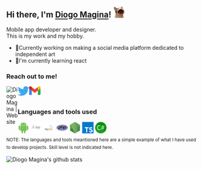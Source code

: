 ## Hi there, I'm [Diogo Magina](https://t03-magina.vigion.pt/)! <img alt="Diogo Magina | Email" width="30px" src="https://raw.githubusercontent.com/magina99/magina99/master/assets/pop_cat.gif" />

Mobile app developer and designer.</br>
This is my work and my hobby.</br>

- 🎨Currently working on making a social media platform dedicated to independent art
- 🌱I'm currently learning react

### Reach out to me!
<a href="https://t03-magina.vigion.pt/">
  <img align="left" alt="Diogo Magina | Website" width="30px" src="https://t03-magina.vigion.pt/Portfolio_Data/images/magina_big.png" />
</a>
<a href="https://twitter.com/magina_99">
  <img align="left" alt="Diogo Magina | Twitter" width="30px" src="https://raw.githubusercontent.com/magina99/magina99/master/assets/twitter.svg" />
</a>
<a href="mailto:dmagina99dev@gmail.com">
  <img align="left" alt="Diogo Magina | Email" width="30px" src="https://raw.githubusercontent.com/magina99/magina99/master/assets/gmail.svg" />
</a><br><br>

### Languages and tools used
<code><img width="30px" src="https://raw.githubusercontent.com/github/explore/80688e429a7d4ef2fca1e82350fe8e3517d3494d/topics/android/android.png"></code>
<code><img width="30px" src="https://raw.githubusercontent.com/github/explore/80688e429a7d4ef2fca1e82350fe8e3517d3494d/topics/java/java.png"></code>
<code><img width="30px" src="https://raw.githubusercontent.com/github/explore/80688e429a7d4ef2fca1e82350fe8e3517d3494d/topics/mysql/mysql.png"></code>
<code><img width="30px" src="https://raw.githubusercontent.com/github/explore/80688e429a7d4ef2fca1e82350fe8e3517d3494d/topics/php/php.png"></code>
<code><img width="30px" src="https://raw.githubusercontent.com/github/explore/80688e429a7d4ef2fca1e82350fe8e3517d3494d/topics/nodejs/nodejs.png"></code>
<code><img width="30px" src="https://raw.githubusercontent.com/github/explore/80688e429a7d4ef2fca1e82350fe8e3517d3494d/topics/typescript/typescript.png"></code>
<code><img width="30px" src="https://raw.githubusercontent.com/github/explore/80688e429a7d4ef2fca1e82350fe8e3517d3494d/topics/csharp/csharp.png"></code><br>
<sub>NOTE: The languages and tools meantioned here are a simple example of what I have used to develop projects. Skill level is not indicated here.</sub>

<img align="center" src="https://github-readme-stats.anuraghazra1.vercel.app/api?username=magina99&show_icons=true&theme=tokyonight&count_private=true" alt="Diogo Magina's github stats" />
